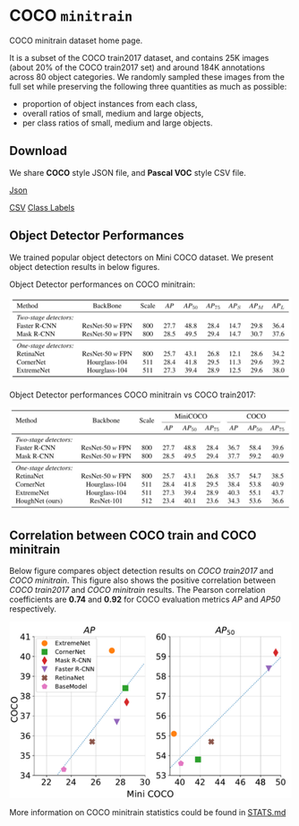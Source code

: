 # COCO ``minitrain``

COCO minitrain dataset home page.

It is a subset of the COCO train2017 dataset, and contains 25K images (about 20% of the COCO train2017 set) and  around 184K annotations across 80 object categories. We randomly sampled these images from the full set while preserving the following three quantities as much as possible:
* proportion of object instances from each class,
* overall ratios of small, medium and large objects,
* per class ratios of small, medium and large objects.

## Download
We share **COCO** style JSON file, and **Pascal VOC** style CSV file.

[Json](https://drive.google.com/open?id=1lezhgY4M_Ag13w0dEzQ7x_zQ_w0ohjin)

[CSV](https://drive.google.com/open?id=1i12p23cXlqp1QrXjAD_vu467r4q67Mq9) [Class Labels](https://drive.google.com/file/d/1xmjxfdnFxZnD1IFpkpj2Yub9Wvv97-Kd/view?usp=sharing) 

## Object Detector Performances

We trained popular object detectors on Mini COCO dataset. We present object detection results in below figures.

Object Detector performances on COCO minitrain:

![obj_det_minicoco](/figures/minicoco_det.png)


Object Detector performances COCO minitrain vs COCO train2017:

![obj_det_minicoco](/figures/minicoco_det_compare.png)

## Correlation between COCO train and COCO minitrain

Below figure compares object detection results on *COCO train2017* and *COCO minitrain*. This figure also shows the positive correlation between *COCO train2017* and *COCO minitrain* results. The Pearson correlation coefficients are **0.74** and **0.92** for COCO evaluation metrics *AP* and *AP50* respectively.

<img src="/figures/pearson.png" width="600">

More information on COCO minitrain statistics could be found in [STATS.md](STATS.md)
